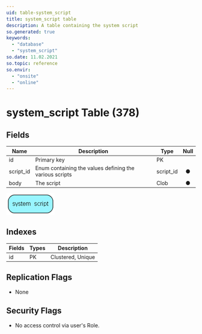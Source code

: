 ```yaml
---
uid: table-system_script
title: system_script table
description: A table containing the system script
so.generated: true
keywords:
  - "database"
  - "system_script"
so.date: 11.02.2021
so.topic: reference
so.envir:
  - "onsite"
  - "online"
---
```


# system\_script Table (378)

## Fields

| Name | Description | Type | Null |
|------|-------------|------|:----:|
|id|Primary key|PK| |
|script\_id|Enum containing the values defining the various scripts|script_id|&#x25CF;|
|body|The script|Clob|&#x25CF;|


![system_script table relationship diagram](./media/system_script.png)

## Indexes

| Fields | Types | Description |
|--------|-------|-------------|
|id |PK |Clustered, Unique |

## Replication Flags

* None

## Security Flags

* No access control via user's Role.

